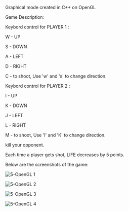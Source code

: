Graphical mode created in C++ on OpenGL

Game Description:

Keybord control for PLAYER 1 :

W - UP

S - DOWN

A - LEFT

D - RIGHT

C - to shoot, Use 'w' and 's' to change direction.

Keybord control for PLAYER 2 :

I - UP

K - DOWN

J - LEFT

L - RIGHT

M - to shoot, Use 'I' and 'K' to change direction.

kill your opponent.

Each time a player gets shot, LIFE decreases by 5 points.

Below are the screenshots of the game:


![5-OpenGL 1](https://github.com/user-attachments/assets/0ac9e279-33c7-407a-b4e6-fef3ed85cdb9)


![5-OpenGL 2](https://github.com/user-attachments/assets/ff7a883f-9b80-4454-bc86-d788a9bba6d3)


![5-OpenGL 3](https://github.com/user-attachments/assets/76a80d9d-815c-4229-baf1-a8810cf49e15)


![5-OpenGL 4](https://github.com/user-attachments/assets/b2f3a2f7-ddc0-4537-8d82-9c9de52598f2)

